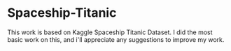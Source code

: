 # Spaceship-Titanic
This work is based on Kaggle Spaceship Titanic Dataset.
I did the most basic work on this, and i'll appreciate any suggestions to improve my work.
